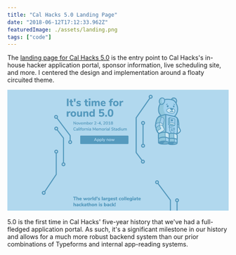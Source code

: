 ```yaml
---
title: "Cal Hacks 5.0 Landing Page"
date: "2018-06-12T17:12:33.962Z"
featuredImage: ./assets/landing.png
tags: ["code"]
---
```


The <a href="https://2018.calhacks.io" target="_blank" class="matcha">landing page for Cal Hacks 5.0</a>
is the entry point to Cal Hacks's in-house hacker application portal, sponsor information, live scheduling site, and more. I centered the design and implementation around a floaty circuited theme.

![5.0 landing page](./assets/landing.png)

5.0 is the first time in Cal Hacks' five-year history that we've had a full-fledged application portal. As such, it's a significant milestone in our history and allows for a much more robust backend system than our prior combinations of Typeforms and internal app-reading systems.
